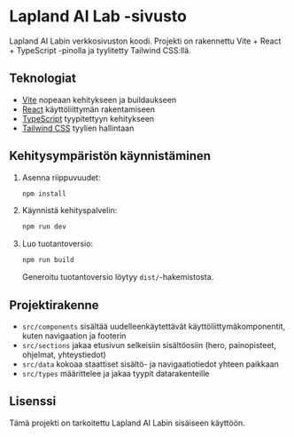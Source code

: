 # Lapland AI Lab -sivusto

Lapland AI Labin verkkosivuston koodi. Projekti on rakennettu Vite + React + TypeScript -pinolla ja tyylitetty Tailwind CSS:llä.

## Teknologiat

- [Vite](https://vitejs.dev/) nopeaan kehitykseen ja buildaukseen
- [React](https://react.dev/) käyttöliittymän rakentamiseen
- [TypeScript](https://www.typescriptlang.org/) tyypitettyyn kehitykseen
- [Tailwind CSS](https://tailwindcss.com/) tyylien hallintaan

## Kehitysympäristön käynnistäminen

1. Asenna riippuvuudet:

   ```bash
   npm install
   ```

2. Käynnistä kehityspalvelin:

   ```bash
   npm run dev
   ```

3. Luo tuotantoversio:

   ```bash
   npm run build
   ```

   Generoitu tuotantoversio löytyy `dist/`-hakemistosta.

## Projektirakenne

- `src/components` sisältää uudelleenkäytettävät käyttöliittymäkomponentit, kuten navigaation ja footerin
- `src/sections` jakaa etusivun selkeisiin sisältöosiin (hero, painopisteet, ohjelmat, yhteystiedot)
- `src/data` kokoaa staattiset sisältö- ja navigaatiotiedot yhteen paikkaan
- `src/types` määrittelee ja jakaa tyypit datarakenteille

## Lisenssi

Tämä projekti on tarkoitettu Lapland AI Labin sisäiseen käyttöön.
